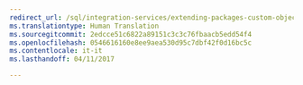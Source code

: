 ```yaml
---
redirect_url: /sql/integration-services/extending-packages-custom-objects/foreach-enumerator/developing-a-custom-foreach-enumerator
ms.translationtype: Human Translation
ms.sourcegitcommit: 2edcce51c6822a89151c3c3c76fbaacb5edd54f4
ms.openlocfilehash: 0546616160e8ee9aea530d95c7dbf42f0d16bc5c
ms.contentlocale: it-it
ms.lasthandoff: 04/11/2017

---
```


